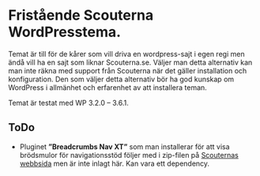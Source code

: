 # Fristående Scouterna WordPresstema.

Temat är till för de kårer som vill driva en wordpress-sajt i egen regi men ändå vill ha en sajt som liknar Scouterna.se. Väljer man detta alternativ kan man inte räkna med support från Scouterna när det gäller installation och konfiguration. Den som väljer detta alternativ bör ha god kunskap om WordPress i allmänhet och erfarenhet av att installera teman.

Temat är testat med WP 3.2.0 – 3.6.1.


## ToDo

- Pluginet __”Breadcrumbs Nav XT”__ som man installerar för att visa brödsmulor för navigationsstöd följer med i zip-filen på [Scouternas webbsida](http://webbsupport.scout.se/ladda-ner-temat/) men är inte inlagt här. Kan vara ett dependency.